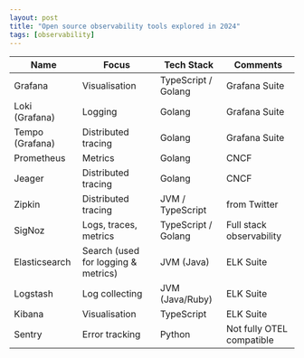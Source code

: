 ```yaml
---
layout: post
title: "Open source observability tools explored in 2024"
tags: [observability]
---
```




| Name            | Focus                               | Tech Stack          | Comments                  |
| --------------- | ----------------------------------- | ------------------- | ------------------------- |
| Grafana         | Visualisation                       | TypeScript / Golang | Grafana Suite             |
| Loki (Grafana)  | Logging                             | Golang              | Grafana Suite             |
| Tempo (Grafana) | Distributed tracing                 | Golang              | Grafana Suite             |
| Prometheus      | Metrics                             | Golang              | CNCF                      |
| Jeager          | Distributed tracing                 | Golang              | CNCF                      |
| Zipkin          | Distributed tracing                 | JVM / TypeScript    | from Twitter              |
| SigNoz          | Logs, traces, metrics               | TypeScript / Golang | Full stack observability  |
| Elasticsearch   | Search (used for logging & metrics) | JVM (Java)          | ELK Suite                 |
| Logstash        | Log collecting                      | JVM (Java/Ruby)     | ELK Suite                 |
| Kibana          | Visualisation                       | TypeScript          | ELK Suite                 |
| Sentry          | Error tracking                      | Python              | Not fully OTEL compatible |

